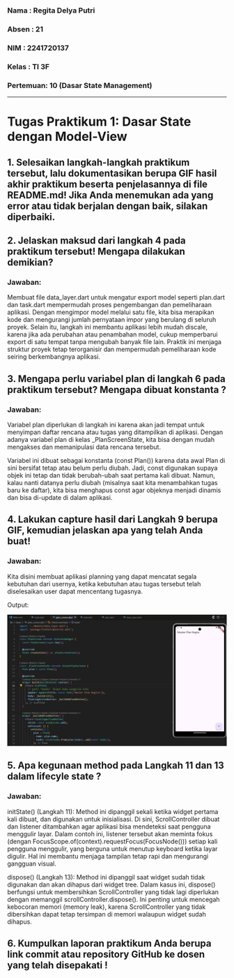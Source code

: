### Nama    : Regita Delya Putri
### Absen   : 21
### NIM     : 2241720137
### Kelas   : TI 3F
### Pertemuan: 10 (Dasar State Management)
---

# Tugas Praktikum 1: Dasar State dengan Model-View

## 1. Selesaikan langkah-langkah praktikum tersebut, lalu dokumentasikan berupa GIF hasil akhir praktikum beserta penjelasannya di file README.md! Jika Anda menemukan ada yang error atau tidak berjalan dengan baik, silakan diperbaiki.

## 2. Jelaskan maksud dari langkah 4 pada praktikum tersebut! Mengapa dilakukan demikian?

### Jawaban:

Membuat file data_layer.dart untuk mengatur export model seperti plan.dart dan task.dart mempermudah proses pengembangan dan pemeliharaan aplikasi. Dengan mengimpor model melalui satu file, kita bisa merapikan kode dan mengurangi jumlah pernyataan impor yang berulang di seluruh proyek. Selain itu, langkah ini membantu aplikasi lebih mudah discale, karena jika ada perubahan atau penambahan model, cukup memperbarui export di satu tempat tanpa mengubah banyak file lain. Praktik ini menjaga struktur proyek tetap terorganisir dan mempermudah pemeliharaan kode seiring berkembangnya aplikasi.

## 3. Mengapa perlu variabel plan di langkah 6 pada praktikum tersebut? Mengapa dibuat konstanta ?

### Jawaban:

Variabel plan diperlukan di langkah ini karena akan jadi tempat untuk menyimpan daftar rencana atau tugas yang ditampilkan di aplikasi. Dengan adanya variabel plan di kelas _PlanScreenState, kita bisa dengan mudah mengakses dan memanipulasi data rencana tersebut.

Variabel ini dibuat sebagai konstanta (const Plan()) karena data awal Plan di sini bersifat tetap atau belum perlu diubah. Jadi, const digunakan supaya objek ini tetap dan tidak berubah-ubah saat pertama kali dibuat. Namun, kalau nanti datanya perlu diubah (misalnya saat kita menambahkan tugas baru ke daftar), kita bisa menghapus const agar objeknya menjadi dinamis dan bisa di-update di dalam aplikasi.

## 4. Lakukan capture hasil dari Langkah 9 berupa GIF, kemudian jelaskan apa yang telah Anda buat!
### Jawaban:

Kita disini membuat aplikasi planning yang dapat mencatat segala kebutuhan dari usernya, ketika kebutuhan atau tugas tersebut telah diselesaikan user dapat mencentang tugasnya.

Output:

![Output](./img/1.gif)

## 5. Apa kegunaan method pada Langkah 11 dan 13 dalam lifecyle state ?

### Jawaban:

initState() (Langkah 11): Method ini dipanggil sekali ketika widget pertama kali dibuat, dan digunakan untuk inisialisasi. Di sini, ScrollController dibuat dan listener ditambahkan agar aplikasi bisa mendeteksi saat pengguna menggulir layar. Dalam contoh ini, listener tersebut akan meminta fokus (dengan FocusScope.of(context).requestFocus(FocusNode())) setiap kali pengguna menggulir, yang berguna untuk menutup keyboard ketika layar digulir. Hal ini membantu menjaga tampilan tetap rapi dan mengurangi gangguan visual.

dispose() (Langkah 13): Method ini dipanggil saat widget sudah tidak digunakan dan akan dihapus dari widget tree. Dalam kasus ini, dispose() berfungsi untuk membersihkan ScrollController yang tidak lagi diperlukan dengan memanggil scrollController.dispose(). Ini penting untuk mencegah kebocoran memori (memory leak), karena ScrollController yang tidak dibersihkan dapat tetap tersimpan di memori walaupun widget sudah dihapus.

## 6. Kumpulkan laporan praktikum Anda berupa link commit atau repository GitHub ke dosen yang telah disepakati !

